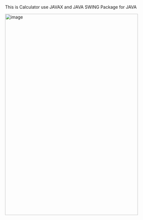 This is Calculator use JAVAX and JAVA SWING Package for JAVA 

<img width="435" height="660" alt="image" src="https://github.com/user-attachments/assets/78627a04-8cd1-4a02-8242-d3de3fd766eb" />
